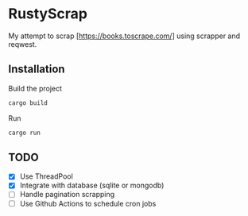 # RustyScrap

My attempt to scrap [https://books.toscrape.com/] using scrapper and reqwest.

## Installation

Build the project
```bash
cargo build
```

Run 
```bash
cargo run
```

## TODO
- [x] Use ThreadPool
- [x] Integrate with database (sqlite or mongodb)
- [ ] Handle pagination scrapping
- [ ] Use Github Actions to schedule cron jobs
